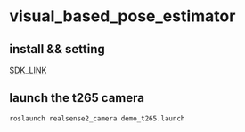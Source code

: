 # visual_based_pose_estimator
## install && setting
[SDK_LINK](https://blog.csdn.net/tugepaopaoo/article/details/131095933?fbclid=IwAR21pv7FeO285f0amALaA2w4EWLddp-e_6UBm7RAQbDYTiCiqbjZHKJHPmY)

## launch the t265 camera
```
roslaunch realsense2_camera demo_t265.launch
```